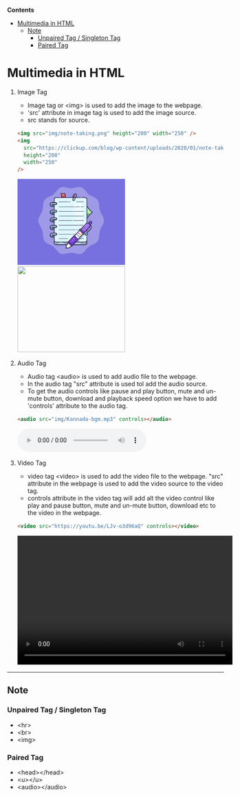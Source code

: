 <!-- START doctoc generated TOC please keep comment here to allow auto update -->
<!-- DON'T EDIT THIS SECTION, INSTEAD RE-RUN doctoc TO UPDATE -->
**Contents**

- [Multimedia in HTML](#multimedia-in-html)
  - [Note](#note)
    - [Unpaired Tag / Singleton Tag](#unpaired-tag--singleton-tag)
    - [Paired Tag](#paired-tag)

<!-- END doctoc generated TOC please keep comment here to allow auto update -->

# Multimedia in HTML

1. Image Tag

   - Image tag or \<img> is used to add the image to the webpage.
   - 'src' attribute in image tag is used to add the image source.
   - src stands for source.

   ```html
   <img src="img/note-taking.png" height="200" width="250" />
   <img
     src="https://clickup.com/blog/wp-content/uploads/2020/01/note-taking.png"
     height="200"
     width="250"
   />
   ```

   <img src='img/note-taking.png' height='200' width='250'>
   <img src='https://clickup.com/blog/wp-content/uploads/2020/01/note-taking.png' height='200' width='250'>

1. Audio Tag

   - Audio tag \<audio> is used to add audio file to the webpage.
   - In the audio tag "src" attribute is used tol add the audio source.
   - To get the audio controls like pause and play button, mute and un-mute button, download and playback speed option we have to add 'controls' attribute to the audio tag.

   ```html
   <audio src="img/Kannada-bgm.mp3" controls></audio>
   ```

   <audio src="img/Kannada-bgm.mp3" controls></audio>

1. Video Tag
   - video tag \<video> is used to add the video file to the webpage.
     "src" attribute in the webpage is used to add the video source to the video tag.
   - controls attribute in the video tag will add alt the video control like play and pause button, mute and un-mute button, download etc to the video in the webpage.
   ```html
   <video src="https://youtu.be/LJv-o3d96aQ" controls></video>
   ```
   <Video src='https://youtu.be/LJv-o3d96aQ' controls height='300' width='500'></Video>

---

## Note

### Unpaired Tag / Singleton Tag

- \<hr>
- \<br>
- \<img>

### Paired Tag

- \<head>\</head>
- \<u>\</u>
- \<audio>\</audio>

